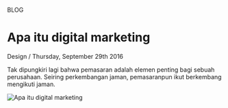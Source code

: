 <p class="type">BLOG</p>

# Apa itu digital marketing

<p class="meta">Design  /  Thursday, September 29th 2016</p>

Tak dipungkiri lagi bahwa pemasaran adalah elemen penting bagi sebuah perusahaan. Seiring perkembangan jaman, pemasaranpun ikut berkembang mengikuti jaman.

![Apa itu digital marketing](https://farooq-agent.web.app/assets/images/blog/small/La9m4GAI_post_image.jpg)
